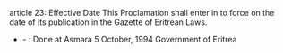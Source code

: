 article 23: Effective Date
This Proclamation shall enter in to force on the date of its publication in the Gazette of Eritrean Laws. 
<ul>
			<li> - : Done at Asmara 5 October, 1994
Government of Eritrea<ul>
			</ul></li></ul>